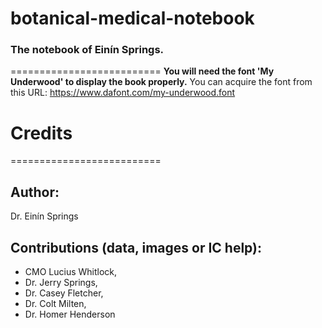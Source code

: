 # botanical-medical-notebook
### The notebook of Einín Springs.

==========================
**You will need the font 'My Underwood' to display the book properly.** 
You can acquire the font from this URL: https://www.dafont.com/my-underwood.font

# Credits
==========================
## Author:
Dr. Einín Springs

## Contributions (data, images or IC help):
* CMO Lucius Whitlock,
* Dr. Jerry Springs,
* Dr. Casey Fletcher,
* Dr. Colt Milten,
* Dr. Homer Henderson
